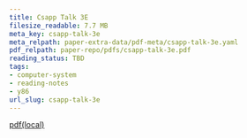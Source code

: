 ```yaml
---
title: Csapp Talk 3E
filesize_readable: 7.7 MB
meta_key: csapp-talk-3e
meta_relpath: paper-extra-data/pdf-meta/csapp-talk-3e.yaml
pdf_relpath: paper-repo/pdfs/csapp-talk-3e.pdf
reading_status: TBD
tags:
- computer-system
- reading-notes
- y86
url_slug: csapp-talk-3e
---
```


[pdf(local)](../../paper-repo/pdfs/csapp-talk-3e.pdf)
